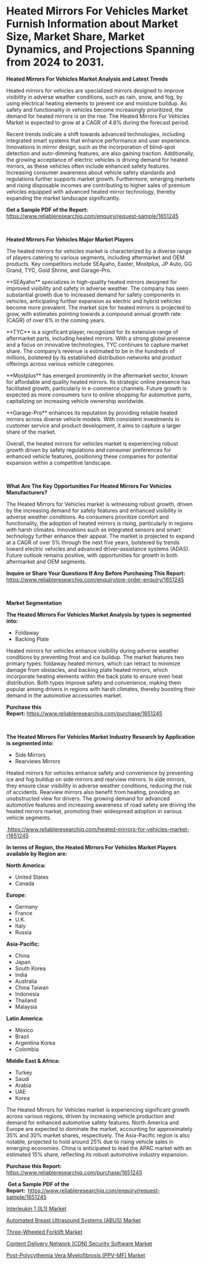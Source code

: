 <p><h1>Heated Mirrors For Vehicles Market Furnish Information about Market Size, Market Share, Market Dynamics, and Projections Spanning from 2024 to 2031.</h1></p><p><strong>Heated Mirrors For Vehicles Market Analysis and Latest Trends</strong></p>
<p><p>Heated mirrors for vehicles are specialized mirrors designed to improve visibility in adverse weather conditions, such as rain, snow, and fog, by using electrical heating elements to prevent ice and moisture buildup. As safety and functionality in vehicles become increasingly prioritized, the demand for heated mirrors is on the rise. The Heated Mirrors For Vehicles Market is expected to grow at a CAGR of 4.6% during the forecast period.</p><p>Recent trends indicate a shift towards advanced technologies, including integrated smart systems that enhance performance and user experience. Innovations in mirror design, such as the incorporation of blind-spot detection and auto-dimming features, are also gaining traction. Additionally, the growing acceptance of electric vehicles is driving demand for heated mirrors, as these vehicles often include enhanced safety features. Increasing consumer awareness about vehicle safety standards and regulations further supports market growth. Furthermore, emerging markets and rising disposable incomes are contributing to higher sales of premium vehicles equipped with advanced heated mirror technology, thereby expanding the market landscape significantly.</p></p>
<p><strong>Get a Sample PDF of the Report:&nbsp;</strong> <a href="https://www.reliableresearchiq.com/enquiry/request-sample/1651245?utm_campaign=1087&utm_medium=2&utm_source=Github&utm_content=ia&utm_term=08122024&utm_id=heated-mirrors-for-vehicles">https://www.reliableresearchiq.com/enquiry/request-sample/1651245</a></p>
<p>&nbsp;</p>
<p><strong>Heated Mirrors For Vehicles Major Market Players</strong></p>
<p><p>The heated mirrors for vehicles market is characterized by a diverse range of players catering to various segments, including aftermarket and OEM products. Key competitors include SEAyaho, Easter, Mostplus, JP Auto, GG Grand, TYC, Gold Shrine, and Garage-Pro.</p><p>**SEAyaho** specializes in high-quality heated mirrors designed for improved visibility and safety in adverse weather. The company has seen substantial growth due to increased demand for safety components in vehicles, anticipating further expansion as electric and hybrid vehicles become more prevalent. The market size for heated mirrors is projected to grow, with estimates pointing towards a compound annual growth rate (CAGR) of over 6% in the coming years.</p><p>**TYC** is a significant player, recognized for its extensive range of aftermarket parts, including heated mirrors. With a strong global presence and a focus on innovative technologies, TYC continues to capture market share. The company’s revenue is estimated to be in the hundreds of millions, bolstered by its established distribution networks and product offerings across various vehicle categories.</p><p>**Mostplus** has emerged prominently in the aftermarket sector, known for affordable and quality heated mirrors. Its strategic online presence has facilitated growth, particularly in e-commerce channels. Future growth is expected as more consumers turn to online shopping for automotive parts, capitalizing on increasing vehicle ownership worldwide.</p><p>**Garage-Pro** enhances its reputation by providing reliable heated mirrors across diverse vehicle models. With consistent investments in customer service and product development, it aims to capture a larger share of the market.</p><p>Overall, the heated mirrors for vehicles market is experiencing robust growth driven by safety regulations and consumer preferences for enhanced vehicle features, positioning these companies for potential expansion within a competitive landscape.</p></p>
<p>&nbsp;</p>
<p><strong>What Are The Key Opportunities For Heated Mirrors For Vehicles Manufacturers?</strong></p>
<p><p>The Heated Mirrors for Vehicles market is witnessing robust growth, driven by the increasing demand for safety features and enhanced visibility in adverse weather conditions. As consumers prioritize comfort and functionality, the adoption of heated mirrors is rising, particularly in regions with harsh climates. Innovations such as integrated sensors and smart technology further enhance their appeal. The market is projected to expand at a CAGR of over 5% through the next five years, bolstered by trends toward electric vehicles and advanced driver-assistance systems (ADAS). Future outlook remains positive, with opportunities for growth in both aftermarket and OEM segments.</p></p>
<p><strong>Inquire or Share Your Questions If Any Before Purchasing This Report:</strong> <a href="https://www.reliableresearchiq.com/enquiry/pre-order-enquiry/1651245?utm_campaign=1087&utm_medium=2&utm_source=Github&utm_content=ia&utm_term=08122024&utm_id=heated-mirrors-for-vehicles">https://www.reliableresearchiq.com/enquiry/pre-order-enquiry/1651245</a></p>
<p>&nbsp;</p>
<p><strong>Market Segmentation</strong></p>
<p><strong>The Heated Mirrors For Vehicles Market Analysis by types is segmented into:</strong></p>
<p><ul><li>Foldaway</li><li>Backing Plate</li></ul></p>
<p><p>Heated mirrors for vehicles enhance visibility during adverse weather conditions by preventing frost and ice buildup. The market features two primary types: foldaway heated mirrors, which can retract to minimize damage from obstacles, and backing plate heated mirrors, which incorporate heating elements within the back plate to ensure even heat distribution. Both types improve safety and convenience, making them popular among drivers in regions with harsh climates, thereby boosting their demand in the automotive accessories market.</p></p>
<p><strong>Purchase this Report:&nbsp;</strong><a href="https://www.reliableresearchiq.com/purchase/1651245?utm_campaign=1087&utm_medium=2&utm_source=Github&utm_content=ia&utm_term=08122024&utm_id=heated-mirrors-for-vehicles">https://www.reliableresearchiq.com/purchase/1651245</a></p>
<p>&nbsp;</p>
<p><strong>The Heated Mirrors For Vehicles Market Industry Research by Application is segmented into:</strong></p>
<p><ul><li>Side Mirrors</li><li>Rearviews Mirrors</li></ul></p>
<p><p>Heated mirrors for vehicles enhance safety and convenience by preventing ice and fog buildup on side mirrors and rearview mirrors. In side mirrors, they ensure clear visibility in adverse weather conditions, reducing the risk of accidents. Rearview mirrors also benefit from heating, providing an unobstructed view for drivers. The growing demand for advanced automotive features and increasing awareness of road safety are driving the heated mirrors market, promoting their widespread adoption in various vehicle segments.</p></p>
<p><a href="https://www.reliableresearchiq.com/heated-mirrors-for-vehicles-market-r1651245?utm_campaign=1087&utm_medium=2&utm_source=Github&utm_content=ia&utm_term=08122024&utm_id=heated-mirrors-for-vehicles">&nbsp;https://www.reliableresearchiq.com/heated-mirrors-for-vehicles-market-r1651245</a></p>
<p><strong>In terms of Region, the Heated Mirrors For Vehicles Market Players available by Region are:</strong></p>
<p>
    <p> <strong> North America: </strong>
        <ul>
            <li>United States</li>
            <li>Canada</li>
        </ul>
        </p> 
    <p> <strong> Europe: </strong>
        <ul>
            <li>Germany</li>
            <li>France</li>
            <li>U.K.</li>
            <li>Italy</li>
            <li>Russia</li>
        </ul>
        </p> 
    <p> <strong> Asia-Pacific: </strong>
        <ul>
            <li>China</li>
            <li>Japan</li>
            <li>South Korea</li>
            <li>India</li>
            <li>Australia</li>
            <li>China Taiwan</li>
            <li>Indonesia</li>
            <li>Thailand</li>
            <li>Malaysia</li>
        </ul>
        </p> 
    <p> <strong> Latin America: </strong>
        <ul>
            <li>Mexico</li>
            <li>Brazil</li>
            <li>Argentina Korea</li>
            <li>Colombia</li>
        </ul>
        </p> 
    <p> <strong> Middle East & Africa: </strong>
        <ul>
            <li>Turkey</li>
            <li>Saudi</li>
            <li>Arabia</li>
            <li>UAE</li>
            <li>Korea</li>
        </ul>
    </p>
    </p>
<p><p>The Heated Mirrors for Vehicles market is experiencing significant growth across various regions, driven by increasing vehicle production and demand for enhanced automotive safety features. North America and Europe are expected to dominate the market, accounting for approximately 35% and 30% market shares, respectively. The Asia-Pacific region is also notable, projected to hold around 25% due to rising vehicle sales in emerging economies. China is anticipated to lead the APAC market with an estimated 15% share, reflecting its robust automotive industry expansion.</p></p>
<p><strong>Purchase this Report: </strong><a href="https://www.reliableresearchiq.com/purchase/1651245?utm_campaign=1087&utm_medium=2&utm_source=Github&utm_content=ia&utm_term=08122024&utm_id=heated-mirrors-for-vehicles">https://www.reliableresearchiq.com/purchase/1651245</a></p>
<p>&nbsp;<strong>Get a Sample PDF of the Report:&nbsp;&nbsp;</strong><a href="https://www.reliableresearchiq.com/enquiry/request-sample/1651245?utm_campaign=1087&utm_medium=2&utm_source=Github&utm_content=ia&utm_term=08122024&utm_id=heated-mirrors-for-vehicles">https://www.reliableresearchiq.com/enquiry/request-sample/1651245</a></p>
<p><strong></strong></p>
<p><p><a href="https://www.linkedin.com/pulse/projected-revenue-growth-interleukin-1-il1-market-71-cagr-2024-c5vpe?utm_campaign=1087&utm_medium=2&utm_source=Github&utm_content=ia&utm_term=08122024&utm_id=heated-mirrors-for-vehicles">Interleukin 1 (IL1) Market</a></p><p><a href="https://www.linkedin.com/pulse/unveiling-future-automated-breast-ultrasound-systems-abus-market-5lkrf?utm_campaign=1087&utm_medium=2&utm_source=Github&utm_content=ia&utm_term=08122024&utm_id=heated-mirrors-for-vehicles">Automated Breast Ultrasound Systems (ABUS) Market</a></p><p><a href="https://github.com/ulyssacrayne00231/Market-Research-Report-List-1/blob/main/three-wheeled-forklift-market.md?utm_campaign=1087&utm_medium=2&utm_source=Github&utm_content=ia&utm_term=08122024&utm_id=heated-mirrors-for-vehicles">Three-Wheeled Forklift Market</a></p><p><a href="https://www.linkedin.com/pulse/report-content-delivery-network-cdn-security-software-market-f0pve?utm_campaign=1087&utm_medium=2&utm_source=Github&utm_content=ia&utm_term=08122024&utm_id=heated-mirrors-for-vehicles">Content Delivery Network (CDN) Security Software Market</a></p><p><a href="https://www.linkedin.com/pulse/exploring-post-polycythemia-vera-myelofibrosis-ppv-mf-market-yiy6e?utm_campaign=1087&utm_medium=2&utm_source=Github&utm_content=ia&utm_term=08122024&utm_id=heated-mirrors-for-vehicles">Post-Polycythemia Vera Myelofibrosis (PPV-MF) Market</a></p></p>